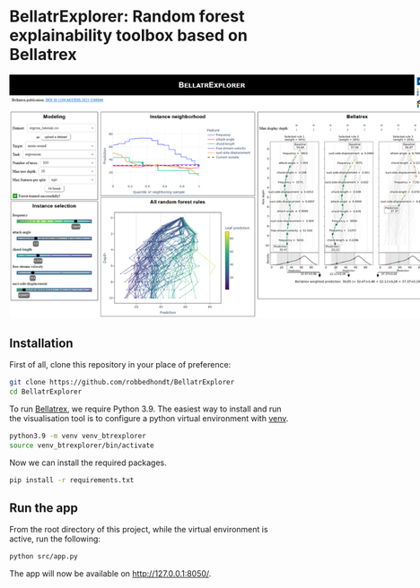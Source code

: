 # BellatrExplorer: Random forest explainability toolbox based on Bellatrex

<img src="src/assets/screenshots/dashboard_v2.png" alt="Dashboard Screenshot" style="max-width: 800px;"/>

## Installation
First of all, clone this repository in your place of preference:
```bash
git clone https://github.com/robbedhondt/BellatrExplorer
cd BellatrExplorer
```
To run [Bellatrex](https://github.com/Klest94/Bellatrex), we require Python 3.9. The easiest way to install and run the visualisation tool is to configure a python virtual environment with [venv](https://docs.python.org/3/library/venv.html).
```bash
python3.9 -m venv venv_btrexplorer
source venv_btrexplorer/bin/activate
```

Now we can install the required packages.
```bash
pip install -r requirements.txt
```

## Run the app
From the root directory of this project, while the virtual environment is active, run the following:
```bash
python src/app.py
```

The app will now be available on http://127.0.0.1:8050/.
